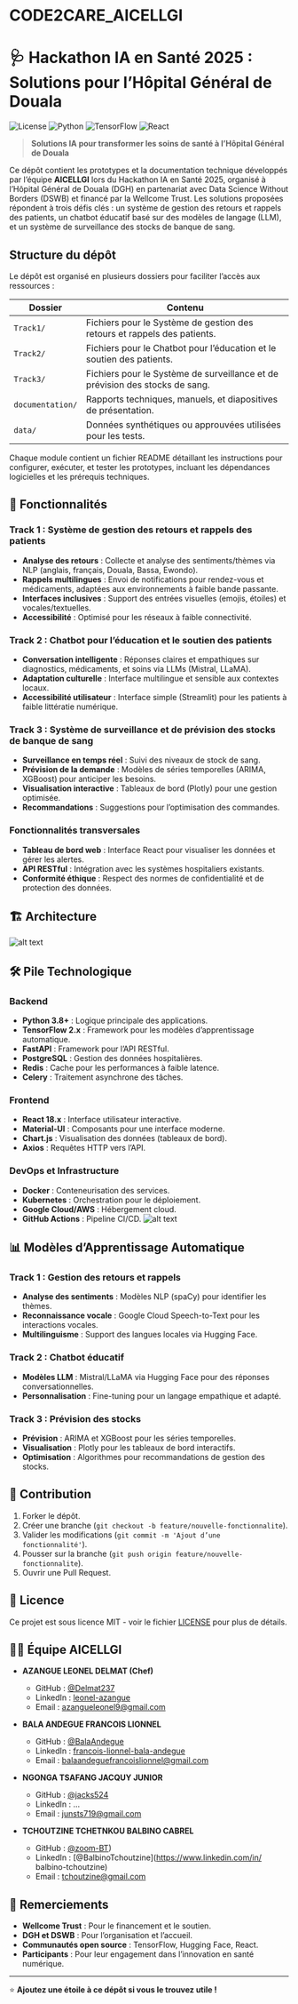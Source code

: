 # CODE2CARE_AICELLGI
# 🩺 Hackathon IA en Santé 2025 : Solutions pour l’Hôpital Général de Douala

![License](https://img.shields.io/badge/license-MIT-blue.svg)
![Python](https://img.shields.io/badge/python-3.8+-blue.svg)
![TensorFlow](https://img.shields.io/badge/TensorFlow-2.x-orange.svg)
![React](https://img.shields.io/badge/React-18.x-61DAFB.svg)

> **Solutions IA pour transformer les soins de santé à l’Hôpital Général de Douala**

Ce dépôt contient les prototypes et la documentation technique développés par l’équipe **AICELLGI** lors du Hackathon IA en Santé 2025, organisé à l’Hôpital Général de Douala (DGH) en partenariat avec Data Science Without Borders (DSWB) et financé par la Wellcome Trust. Les solutions proposées répondent à trois défis clés : un système de gestion des retours et rappels des patients, un chatbot éducatif basé sur des modèles de langage (LLM), et un système de surveillance des stocks de banque de sang.

## Structure du dépôt
Le dépôt est organisé en plusieurs dossiers pour faciliter l’accès aux ressources :

| **Dossier**       | **Contenu**                                                                 |
|--------------------|-----------------------------------------------------------------------------|
| `Track1/`         | Fichiers pour le Système de gestion des retours et rappels des patients.    |
| `Track2/`         | Fichiers pour le Chatbot pour l’éducation et le soutien des patients.        |
| `Track3/`         | Fichiers pour le Système de surveillance et de prévision des stocks de sang. |
| `documentation/`  | Rapports techniques, manuels, et diapositives de présentation.              |
| `data/`           | Données synthétiques ou approuvées utilisées pour les tests.                |

Chaque module contient un fichier README détaillant les instructions pour configurer, exécuter, et tester les prototypes, incluant les dépendances logicielles et les prérequis techniques.

## 🚀 Fonctionnalités

### **Track 1 : Système de gestion des retours et rappels des patients**
- **Analyse des retours** : Collecte et analyse des sentiments/thèmes via NLP (anglais, français, Douala, Bassa, Ewondo).
- **Rappels multilingues** : Envoi de notifications pour rendez-vous et médicaments, adaptées aux environnements à faible bande passante.
- **Interfaces inclusives** : Support des entrées visuelles (emojis, étoiles) et vocales/textuelles.
- **Accessibilité** : Optimisé pour les réseaux à faible connectivité.

### **Track 2 : Chatbot pour l’éducation et le soutien des patients**
- **Conversation intelligente** : Réponses claires et empathiques sur diagnostics, médicaments, et soins via LLMs (Mistral, LLaMA).
- **Adaptation culturelle** : Interface multilingue et sensible aux contextes locaux.
- **Accessibilité utilisateur** : Interface simple (Streamlit) pour les patients à faible littératie numérique.

### **Track 3 : Système de surveillance et de prévision des stocks de banque de sang**
- **Surveillance en temps réel** : Suivi des niveaux de stock de sang.
- **Prévision de la demande** : Modèles de séries temporelles (ARIMA, XGBoost) pour anticiper les besoins.
- **Visualisation interactive** : Tableaux de bord (Plotly) pour une gestion optimisée.
- **Recommandations** : Suggestions pour l’optimisation des commandes.

### **Fonctionnalités transversales**
- **Tableau de bord web** : Interface React pour visualiser les données et gérer les alertes.
- **API RESTful** : Intégration avec les systèmes hospitaliers existants.
- **Conformité éthique** : Respect des normes de confidentialité et de protection des données.

## 🏗️ Architecture

 ![alt text](assets/architecture.png)
 
## 🛠️ Pile Technologique

### **Backend**
- **Python 3.8+** : Logique principale des applications.
- **TensorFlow 2.x** : Framework pour les modèles d’apprentissage automatique.
- **FastAPI** : Framework pour l’API RESTful.
- **PostgreSQL** : Gestion des données hospitalières.
- **Redis** : Cache pour les performances à faible latence.
- **Celery** : Traitement asynchrone des tâches.

### **Frontend**
- **React 18.x** : Interface utilisateur interactive.
- **Material-UI** : Composants pour une interface moderne.
- **Chart.js** : Visualisation des données (tableaux de bord).
- **Axios** : Requêtes HTTP vers l’API.

### **DevOps et Infrastructure**
- **Docker** : Conteneurisation des services.
- **Kubernetes** : Orchestration pour le déploiement.
- **Google Cloud/AWS** : Hébergement cloud.
- **GitHub Actions** : Pipeline CI/CD.
 ![alt text](assets/tech.png)

## 📊 Modèles d’Apprentissage Automatique

### **Track 1 : Gestion des retours et rappels**
- **Analyse des sentiments** : Modèles NLP (spaCy) pour identifier les thèmes.
- **Reconnaissance vocale** : Google Cloud Speech-to-Text pour les interactions vocales.
- **Multilinguisme** : Support des langues locales via Hugging Face.

### **Track 2 : Chatbot éducatif**
- **Modèles LLM** : Mistral/LLaMA via Hugging Face pour des réponses conversationnelles.
- **Personnalisation** : Fine-tuning pour un langage empathique et adapté.

### **Track 3 : Prévision des stocks**
- **Prévision** : ARIMA et XGBoost pour les séries temporelles.
- **Visualisation** : Plotly pour les tableaux de bord interactifs.
- **Optimisation** : Algorithmes pour recommandations de gestion des stocks.


## 🤝 Contribution

1. Forker le dépôt.
2. Créer une branche (`git checkout -b feature/nouvelle-fonctionnalite`).
3. Valider les modifications (`git commit -m 'Ajout d’une fonctionnalité'`).
4. Pousser sur la branche (`git push origin feature/nouvelle-fonctionnalite`).
5. Ouvrir une Pull Request.

## 📜 Licence

Ce projet est sous licence MIT - voir le fichier [LICENSE](LICENSE) pour plus de détails.

## 👨‍💻 Équipe AICELLGI

- **AZANGUE LEONEL DELMAT (Chef)**  
  - GitHub : [@Delmat237](https://github.com/Delmat237)  
  - LinkedIn : [leonel-azangue](https://www.linkedin.com/in/leonel-azangue)  
  - Email : azangueleonel9@gmail.com  

- **BALA ANDEGUE FRANCOIS LIONNEL**  
  - GitHub : [@BalaAndegue](https://github.com/BalaAndegue)    
  - LinkedIn : [francois-lionnel-bala-andegue](https://www.linkedin.com/in/fran%C3%A7ois-lionnel-bala-andegue-0118612b2) 
  - Email : balaandeguefrancoislionnel@gmail.com  

- **NGONGA TSAFANG JACQUY JUNIOR**  
  - GitHub : [@jacks524](https://github.com/jacks524) 
  - LinkedIn : ...
  - Email : junsts719@gmail.com

- **TCHOUTZINE TCHETNKOU BALBINO CABREL**  
  - GitHub : [@zoom-BT](https://github.com/zoom-BT)) 
  - LinkedIn : [@BalbinoTchoutzine](https://www.linkedin.com/in/ balbino-tchoutzine)
  - Email :  tchoutzine@gmail.com  

## 🙏 Remerciements

- **Wellcome Trust** : Pour le financement et le soutien.
- **DGH et DSWB** : Pour l’organisation et l’accueil.
- **Communautés open source** : TensorFlow, Hugging Face, React.
- **Participants** : Pour leur engagement dans l’innovation en santé numérique.

---

⭐ **Ajoutez une étoile à ce dépôt si vous le trouvez utile !**
